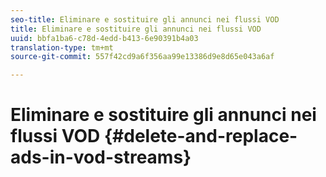```yaml
---
seo-title: Eliminare e sostituire gli annunci nei flussi VOD
title: Eliminare e sostituire gli annunci nei flussi VOD
uuid: bbfa1ba6-c78d-4edd-b413-6e90391b4a03
translation-type: tm+mt
source-git-commit: 557f42cd9a6f356aa99e13386d9e8d65e043a6af

---
```



# Eliminare e sostituire gli annunci nei flussi VOD {#delete-and-replace-ads-in-vod-streams}
